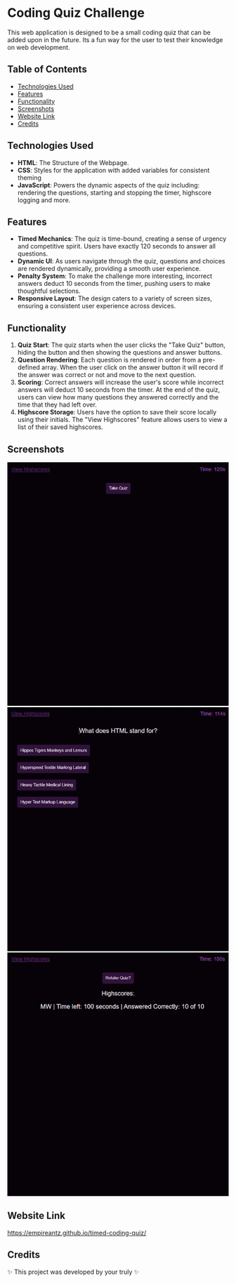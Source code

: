 # Coding Quiz Challenge 

This web application is designed to be a small coding quiz that can be added upon in the future. Its a fun way for the user to test their knowledge on web development.

## Table of Contents

- [Technologies Used](#technologies-used)
- [Features](#features)
- [Functionality](#functionality)
- [Screenshots](#screenshots)
- [Website Link](#website-link)
- [Credits](#credits)

## Technologies Used

- **HTML**: The Structure of the Webpage.
- **CSS**: Styles for the application with added variables for consistent theming
- **JavaScript**: Powers the dynamic aspects of the quiz including: rendering the questions, starting and stopping the timer, highscore logging and more.

## Features 

- **Timed Mechanics**: The quiz is time-bound, creating a sense of urgency and competitive spirit. Users have exactly 120 seconds to answer all questions.
- **Dynamic UI**: As users navigate through the quiz, questions and choices are rendered dynamically, providing a smooth user experience.
- **Penalty System**: To make the challenge more interesting, incorrect answers deduct 10 seconds from the timer, pushing users to make thoughtful selections.
- **Responsive Layout**: The design caters to a variety of screen sizes, ensuring a consistent user experience across devices.

## Functionality

1. **Quiz Start**: The quiz starts when the user clicks the "Take Quiz" button, hiding the button and then showing the questions and answer buttons.
2. **Question Rendering**: Each question is rendered in order from a pre-defined array. When the user click on the answer button it will record if the answer was correct or not and move to the next question.
3. **Scoring**: Correct answers will increase the user's score while incorrect answers will deduct 10 seconds from the timer. At the end of the quiz, users can view how many questions they answered correctly and the time that they had left over.
4. **Highscore Storage**: Users have the option to save their score locally using their initials. The "View Highscores" feature allows users to view a list of their saved highscores.

## Screenshots 
![Starting Page](assets/images/startingImg.png)
![Questions and Answers](assets/images/questions.png)
![Highscores](assets/images/highscores.png)
## Website Link

https://empireantz.github.io/timed-coding-quiz/

## Credits 

✨ This project was developed by your truly ✨